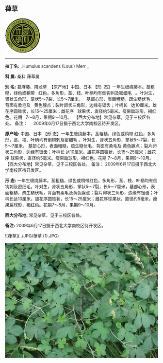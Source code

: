 ## 葎草

![西北大学校园网络植物志](../JPG/nwu.gif)

---

**拉丁名:**  _Humulus scandens (Lour.) Merr _

**科 属:** 桑科 葎草属

**别 名:** 葛麻藤、降龙草
 【原产地】中国、日本
 【形  态】一年生缠绕藤本。茎粗糙，绿色或稍带
  红色，多角形，茎、枝、叶柄均有倒钩刺及密细毛
  。叶对生，肾状五角形，掌状5～7裂，长5～7厘米，
  基部心形，表面粗糙，疏生糙伏毛，背面有柔毛及
  黄色腺点；裂片卵状三角形，边缘有锯齿；叶柄长
  达10厘米。雄花序圆锥状，长15～25厘米；雌花序
  球果状，直径约5毫米。瘦果扁球形，褐红色。花期
  7～8月，果期9～10月。
 【西大分布地】常见杂草，见于三校区各处。
备注：
    2009年6月17日摄于西北大学南校区待开发区。

**原产地:** 中国、日本
 【形 态】一年生缠绕藤本。茎粗糙，绿色或稍带
 红色，多角形，茎、枝、叶柄均有倒钩刺及密细毛
 。叶对生，肾状五角形，掌状5～7裂，长5～7厘米，
 基部心形，表面粗糙，疏生糙伏毛，背面有柔毛及
 黄色腺点；裂片卵状三角形，边缘有锯齿；叶柄长
 达10厘米。雄花序圆锥状，长15～25厘米；雌花序
 球果状，直径约5毫米。瘦果扁球形，褐红色。花期
 7～8月，果期9～10月。
【西大分布地】常见杂草，见于三校区各处。
备注：
 2009年6月17日摄于西北大学南校区待开发区。

**形  态:** 一年生缠绕藤本。茎粗糙，绿色或稍带红色，多角形，茎、枝、叶柄均有倒钩刺及密细毛。叶对生，肾状五角形，掌状5～7裂，长5～7厘米，基部心形，表面粗糙，疏生糙伏毛，背面有柔毛及黄色腺点；裂片卵状三角形，边缘有锯齿；叶柄长达10厘米。雄花序圆锥状，长15～25厘米；雌花序球果状，直径约5毫米。瘦果扁球形，褐红色。花期7～8月，果期9～10月。

**西大分布地:** 常见杂草，见于三校区各处。

**备注:** 2009年6月17日摄于西北大学南校区待开发区。

![葎草](../JPG/葎草 (1).JPG) 

![葎草](../JPG/葎草.JPG) 

